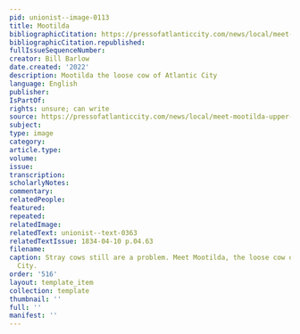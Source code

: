 ```yaml
---
pid: unionist--image-0113
title: Mootilda
bibliographicCitation: https://pressofatlanticcity.com/news/local/meet-mootilda-upper-township-woman-cares-for-stray-cow/article_77d0930c-7c07-11ed-904a-f38d945873df.html
bibliographicCitation.republished: 
fullIssueSequenceNumber: 
creator: Bill Barlow
date.created: '2022'
description: Mootilda the loose cow of Atlantic City
language: English
publisher: 
IsPartOf: 
rights: unsure; can write
source: https://pressofatlanticcity.com/news/local/meet-mootilda-upper-township-woman-cares-for-stray-cow/article_77d0930c-7c07-11ed-904a-f38d945873df.html
subject: 
type: image
category: 
article.type: 
volume: 
issue: 
transcription: 
scholarlyNotes: 
commentary: 
relatedPeople: 
featured: 
repeated: 
relatedImage: 
relatedText: unionist--text-0363
relatedTextIssue: 1834-04-10 p.04.63
filename: 
caption: Stray cows still are a problem. Meet Mootilda, the loose cow of Atlantic
  City.
order: '516'
layout: template_item
collection: template
thumbnail: ''
full: ''
manifest: ''
---
```

